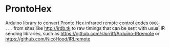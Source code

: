 # ProntoHex
Arduino library to convert Pronto Hex infrared remote control codes `0000 ...` from sites like http://irdb.tk to raw timings that can be sent with usual IR sending libraries, such as https://github.com/shirriff/Arduino-IRremote or https://github.com/NicoHood/IRLremote
